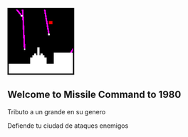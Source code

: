 ![Drag Racing](Images/Icon.png)
## Welcome to Missile Command to 1980


Tributo a un grande en su genero


Defiende tu ciudad de ataques enemigos
